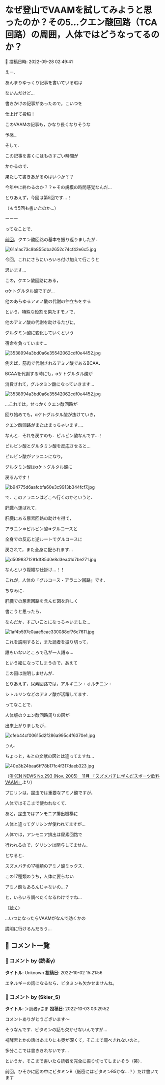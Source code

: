 # なぜ登山でVAAMを試してみようと思ったのか？その5…クエン酸回路（TCA回路）の周囲，人体ではどうなってるのか？

📅 投稿日時: 2022-09-28 02:49:41

えー．


あんまりゆっくり記事を書いている暇は


ないんだけど…


書きかけの記事があったので，こいつを


仕上げて投稿！





このVAAMの記事も，かなり長くなりそうな


予感…





そして．


この記事を書くにはものすごい時間が


かかるので．


果たして書きあがるのはいつか？？


今年中に終わるのか？？←その規模の時間感覚なんだ…





とりあえず，今回は第5回です…！


（もう5回も書いたのか…）


ーーー





ってなことで．


[前回](e26fa556a58d7c9a042bfa6398d94baa7.md)，クエン酸回路の基本を振り返りましたが．




![61a1ac73c8b855dba2652c74cf42e6c5.jpg](images/61a1ac73c8b855dba2652c74cf42e6c5.jpg)







今回，これにさらにいろいろ付け加えて行こうと


思います…





この，クエン酸回路にある，


αケトグルタル酸ですが…


他のあらゆるアミノ酸の代謝の仲立ちをする


という，特殊な役割を果たすモノで．


他のアミノ酸の代謝を助けるたびに，


グルタミン酸に変化していくという


宿命を負っています…




![3538994a3bd0a6e35542062cdf0e4452.jpg](images/3538994a3bd0a6e35542062cdf0e4452.jpg)







例えば，筋肉で代謝されるアミノ酸であるBCAA．


BCAAを代謝する時にも，αケトグルタル酸が


消費されて，グルタミン酸になっていきます…




![3538994a3bd0a6e35542062cdf0e4452.jpg](images/3538994a3bd0a6e35542062cdf0e4452.jpg)




…これでは，せっかくクエン酸回路が


回り始めても，αケトグルタル酸が抜けていき，


クエン酸回路がまた止まっちゃいます…．





なんと．それを戻すのも．ピルビン酸なんです…！


ピルビン酸とグルタミン酸を反応させると…


ピルビン酸がアラニンになり，


グルタミン酸はαケトグルタル酸に


戻るんです！




![b94775d6aafcbfa60e3c9913b344fcf7.jpg](images/b94775d6aafcbfa60e3c9913b344fcf7.jpg)







で．このアラニンはどこへ行くのかというと．


肝臓へ運ばれて．


肝臓にある尿素回路の助けを得て，


アラニン⇒ピルビン酸⇒グルコースと


全身での反応と逆ルートでグルコースに


戻されて，また全身に配られます…




![d5098371281df85d0e8d3ea41d7be271.jpg](images/d5098371281df85d0e8d3ea41d7be271.jpg)




なんという複雑な仕掛け…！！


これが，人体の「グルコース・アラニン回路」です．





ちなみに．


肝臓での尿素回路を含んだ図を詳しく


書こうと思ったら．


なんだか，すごいことになっちゃいました…







![1af4b597e0aae5cac330088cf76c7611.jpg](images/1af4b597e0aae5cac330088cf76c7611.jpg)




これを説明すると，また読者を振り切って，


誰もいないところで私が一人語る…


という絵になってしまうので，あえて


この図は説明しませんが．


とりあえず，尿素回路では，アルギニン・オルチニン・


シトルリンなどのアミノ酸が活躍してます．





ってなことで．


人体版のクエン酸回路周りの図が


出来上がりましたが…




![cfeb44cf00615d2f286a995c4f6370e1.jpg](images/cfeb44cf00615d2f286a995c4f6370e1.jpg)







うん．


ちょっと，もとの文献の図とは違ってますね…




![40e3b24baa6ff78b17fc4f317daeb323.jpg](images/40e3b24baa6ff78b17fc4f317daeb323.jpg)




（[RIKEN NEWS No.293 (Nov. 2005)　11月 「スズメバチに学んだスポーツ飲料VAAM」](https://www.riken.jp/medialibrary/riken/pr/publications/news/2005/rn200511.pdf)より）





プロリンは，昆虫では重要なアミノ酸ですが，


人体ではそこまで使われなくて．


あと，昆虫ではアンモニア排出機構に


人体と違ってグリシンが使われてますが…


人体では，アンモニア排出は尿素回路で


行われるので，グリシンは関与してません．





となると．


スズメバチの17種類のアミノ酸ミックス．


この17種類のうち，人体に要らない


アミノ酸もあるんじゃないの…？





と，いろいろ調べたくなるわけですね…


（[続く](e1b7a2cf9cf59ddf5cfc87617909dad46.md)）





…いつになったらVAAMがなんで効くかの


説明に行けるんだろう…

## 💬 コメント一覧

### 💬 コメント by (読者γ)
**タイトル**: Unknown
**投稿日**: 2022-10-02 15:21:56

エネルギーの話になるなら、ビタミンも欠かせませんね。

### 💬 コメント by (Skier_S)
**タイトル**: ＞読者yさま
**投稿日**: 2022-10-03 03:29:52

コメントありがとうございます～

そうなんです．ビタミンの話も欠かせないんですが…

補酵素とかの話はあまりにも奥が深くて，そこまで調べきれないのと，

多分ここでは書ききれないです…

というか，そこまで書いたら読者を完全に振り切ってしまいそう（笑）．



前回，ひそかに図の中にビタミンB（厳密にはビタミンB5かな…？）だけ書いてます

